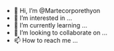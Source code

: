 - 👋 Hi, I’m @Martecorporethyon
- 👀 I’m interested in ...
- 🌱 I’m currently learning ...
- 💞️ I’m looking to collaborate on ...
- 📫 How to reach me ...

<!---
Martecorporethyon/Martecorporethyon is a ✨ special ✨ repository because its `README.md` (this file) appears on your GitHub profile.
You can click the Preview link to take a look at your changes.
--->
